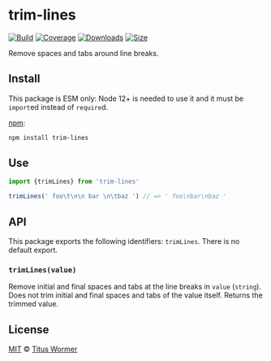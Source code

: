 # trim-lines

[![Build][build-badge]][build]
[![Coverage][coverage-badge]][coverage]
[![Downloads][downloads-badge]][downloads]
[![Size][size-badge]][size]

Remove spaces and tabs around line breaks.

## Install

This package is ESM only: Node 12+ is needed to use it and it must be `import`ed
instead of `require`d.

[npm][]:

```sh
npm install trim-lines
```

## Use

```js
import {trimLines} from 'trim-lines'

trimLines(' foo\t\n\n bar \n\tbaz ') // => ' foo\nbar\nbaz '
```

## API

This package exports the following identifiers: `trimLines`.
There is no default export.

### `trimLines(value)`

Remove initial and final spaces and tabs at the line breaks in `value`
(`string`).
Does not trim initial and final spaces and tabs of the value itself.
Returns the trimmed value.

## License

[MIT][license] © [Titus Wormer][author]

<!-- Definitions -->

[build-badge]: https://github.com/wooorm/trim-lines/workflows/main/badge.svg

[build]: https://github.com/wooorm/trim-lines/actions

[coverage-badge]: https://img.shields.io/codecov/c/github/wooorm/trim-lines.svg

[coverage]: https://codecov.io/github/wooorm/trim-lines

[downloads-badge]: https://img.shields.io/npm/dm/trim-lines.svg

[downloads]: https://www.npmjs.com/package/trim-lines

[size-badge]: https://img.shields.io/bundlephobia/minzip/trim-lines.svg

[size]: https://bundlephobia.com/result?p=trim-lines

[npm]: https://docs.npmjs.com/cli/install

[license]: license

[author]: https://wooorm.com
